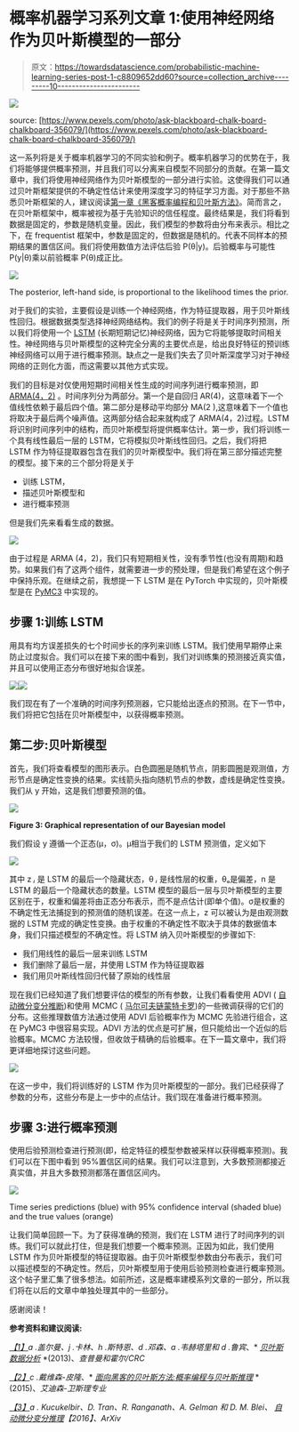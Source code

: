 # 概率机器学习系列文章 1:使用神经网络作为贝叶斯模型的一部分

> 原文：<https://towardsdatascience.com/probabilistic-machine-learning-series-post-1-c8809652dd60?source=collection_archive---------10----------------------->

![](img/fe26e8b567ebbd4185193b8cae0e3228.png)

source: [https://www.pexels.com/photo/ask-blackboard-chalk-board-chalkboard-356079/](https://www.pexels.com/photo/ask-blackboard-chalk-board-chalkboard-356079/)

这一系列将是关于概率机器学习的不同实验和例子。概率机器学习的优势在于，我们将能够提供概率预测，并且我们可以分离来自模型不同部分的贡献。在第一篇文章中，我们将使用神经网络作为贝叶斯模型的一部分进行实验。这使得我们可以通过贝叶斯框架提供的不确定性估计来使用深度学习的特征学习方面。对于那些不熟悉贝叶斯框架的人，建议阅读[第一章《黑客概率编程和贝叶斯方法》](https://nbviewer.jupyter.org/github/CamDavidsonPilon/Probabilistic-Programming-and-Bayesian-Methods-for-Hackers/blob/master/Chapter1_Introduction/Ch1_Introduction_PyMC2.ipynb)。简而言之，在贝叶斯框架中，概率被视为基于先验知识的信任程度。最终结果是，我们将看到数据是固定的，参数是随机变量。因此，我们模型的参数将由分布来表示。相比之下，在 frequentist 框架中，参数是固定的，但数据是随机的。代表不同样本的预期结果的置信区间。我们将使用数值方法评估后验 P(θ|y)。后验概率与可能性 P(y|θ)乘以前验概率 P(θ)成正比。

![](img/0dba3acad214b348aac1712968ae18e7.png)

The posterior, left-hand side, is proportional to the likelihood times the prior.

对于我们的实验，主要假设是训练一个神经网络，作为特征提取器，用于贝叶斯线性回归。根据数据类型选择神经网络结构。我们的例子将是关于时间序列预测，所以我们将使用一个 [LSTM](https://colah.github.io/posts/2015-08-Understanding-LSTMs/) (长期短期记忆)神经网络，因为它将能够提取时间相关性。神经网络与贝叶斯模型的这种完全分离的主要优点是，给出良好特征的预训练神经网络可以用于进行概率预测。缺点之一是我们失去了贝叶斯深度学习对于神经网络的正则化方面，而这需要以其他方式实现。

我们的目标是对仅使用短期时间相关性生成的时间序列进行概率预测，即 [ARMA(4，2)](https://en.wikipedia.org/wiki/Autoregressive%E2%80%93moving-average_model) 。时间序列分为两部分。第一个是自回归 AR(4)，这意味着下一个值线性依赖于最后四个值。第二部分是移动平均部分 MA(2 ),这意味着下一个值也将取决于最后两个噪声值。这两部分结合起来就构成了 ARMA(4，2)过程。LSTM 将识别时间序列中的结构，而贝叶斯模型将提供概率估计。第一步，我们将训练一个具有线性最后一层的 LSTM，它将模拟贝叶斯线性回归。之后，我们将把 LSTM 作为特征提取器包含在我们的贝叶斯模型中。我们将在第三部分描述完整的模型。接下来的三个部分将是关于

*   训练 LSTM，
*   描述贝叶斯模型和
*   进行概率预测

但是我们先来看看生成的数据。

![](img/948d034d91389e9af6b862cd09b4681d.png)

由于过程是 ARMA (4，2)，我们只有短期相关性，没有季节性(也没有周期)和趋势。如果我们有了这两个组件，就需要进一步的预处理，但是我们希望在这个例子中保持乐观。在继续之前，我想提一下 LSTM 是在 PyTorch 中实现的，贝叶斯模型是在 [PyMC3](https://docs.pymc.io/) 中实现的。

## 步骤 1:训练 LSTM

用具有均方误差损失的七个时间步长的序列来训练 LSTM。我们使用早期停止来防止过度拟合。我们可以在接下来的图中看到，我们对训练集的预测接近真实值，并且可以使用正态分布很好地拟合误差。

![](img/b35ae266779b5cc78aa2fa2cbf89c112.png)![](img/12a078e147d92cd10be226b57cb4f719.png)

我们现在有了一个准确的时间序列预测器，它只能给出逐点的预测。在下一节中，我们将把它包括在贝叶斯模型中，以获得概率预测。

## 第二步:贝叶斯模型

首先，我们将查看模型的图形表示。白色圆圈是随机节点，阴影圆圈是观测值，方形节点是确定性变换的结果。实线箭头指向随机节点的参数，虚线是确定性变换。我们从 y 开始，这是我们想要预测的值。

![](img/c1b4a1b93f1f9963f59bd86f00491f78.png)

**Figure 3: Graphical representation of our Bayesian model**

我们假设 y 遵循一个正态(μ，σ)。μ相当于我们的 LSTM 预测值，定义如下

![](img/ee0ae16082f314be8bea378aaea812d0.png)

其中 z *ᵢ* 是 LSTM 的最后一个隐藏状态，θ *ᵢ* 是线性层的权重，θₒ是偏差，n 是 LSTM 的最后一个隐藏状态的数量。LSTM 模型的最后一层与贝叶斯模型的主要区别在于，权重和偏差将由正态分布表示，而不是点估计(即单个值)。σ是权重的不确定性无法捕捉到的预测值的随机误差。在这一点上，z 可以被认为是由观测数据的 LSTM 完成的确定性变换。由于权重的不确定性不取决于具体的数据值本身，我们只描述模型的不确定性。将 LSTM 纳入贝叶斯模型的步骤如下:

*   我们用线性的最后一层来训练 LSTM
*   我们删除了最后一层，并使用 LSTM 作为特征提取器
*   我们用贝叶斯线性回归代替了原始的线性层

现在我们已经知道了我们想要评估的模型的所有参数，让我们看看使用 ADVI ( [自动微分变分推断](https://arxiv.org/pdf/1603.00788.pdf))和使用 MCMC ( [马尔可夫链蒙特卡罗](https://en.wikipedia.org/wiki/Markov_chain_Monte_Carlo))的一些微调获得的它们的分布。这些推理数值方法通过使用 ADVI 后验概率作为 MCMC 先验进行组合，这在 PyMC3 中很容易实现。ADVI 方法的优点是可扩展，但只能给出一个近似的后验概率。MCMC 方法较慢，但收敛于精确的后验概率。在下一篇文章中，我们将更详细地探讨这些问题。

![](img/567337c5f29a6384170b18d161a21539.png)

在这一步中，我们将训练好的 LSTM 作为贝叶斯模型的一部分。我们已经获得了参数的分布，这些分布是上一步中的点估计。我们现在准备进行概率预测。

## 步骤 3:进行概率预测

使用后验预测检查进行预测(即，给定特征的模型参数被采样以获得概率预测)。我们可以在下图中看到 95%置信区间的结果。我们可以注意到，大多数预测都接近真实值，并且大多数预测都落在置信区间内。

![](img/b69ec205ad69b2d7ac2e6f9077f3943e.png)

Time series predictions (blue) with 95% confidence interval (shaded blue) and the true values (orange)

让我们简单回顾一下。为了获得准确的预测，我们在 LSTM 进行了时间序列的训练。我们可以就此打住，但是我们想要一个概率预测。正因为如此，我们使用 LSTM 作为贝叶斯模型的特征提取器。由于贝叶斯模型参数由分布表示，我们可以描述模型的不确定性。然后，贝叶斯模型用于使用后验预测检查进行概率预测。这个帖子里汇集了很多想法。如前所述，这是概率建模系列文章的一部分，所以我们将在以后的文章中单独处理其中的一些部分。

感谢阅读！

**参考资料和建议阅读:**

[*【1】*](http://www.stat.columbia.edu/~gelman/book/)*a .盖尔曼、j .卡林、h .斯特恩、d .邓森、a .韦赫塔里和 d .鲁宾*、* [*贝叶斯数据分析*](http://www.stat.columbia.edu/~gelman/book/) *(2013)、*查普曼和霍尔/CRC*

*[*【2】*](https://github.com/CamDavidsonPilon/Probabilistic-Programming-and-Bayesian-Methods-for-Hackers)c .戴维森-皮隆*、* [*面向黑客的贝叶斯方法:概率编程与贝叶斯推理*](https://github.com/CamDavidsonPilon/Probabilistic-Programming-and-Bayesian-Methods-for-Hackers) *(2015)、*艾迪森-卫斯理专业*

*[*【3】*](https://arxiv.org/pdf/1603.00788.pdf)a . Kucukelbir、D. Tran、R. Ranganath、A. Gelman 和 D. M. Blei、 [*自动微分变分推理*](https://arxiv.org/pdf/1603.00788.pdf)【2016】、ArXiv*